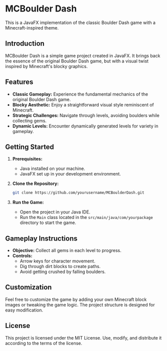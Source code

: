 # MCBoulder Dash

This is a JavaFX implementation of the classic Boulder Dash game with a Minecraft-inspired theme.

## Introduction

MCBoulder Dash is a simple game project created in JavaFX. It brings back the essence of the original Boulder Dash game, but with a visual twist inspired by Minecraft's blocky graphics.

## Features

- **Classic Gameplay:** Experience the fundamental mechanics of the original Boulder Dash game.
- **Blocky Aesthetic:** Enjoy a straightforward visual style reminiscent of Minecraft.
- **Strategic Challenges:** Navigate through levels, avoiding boulders while collecting gems.
- **Dynamic Levels:** Encounter dynamically generated levels for variety in gameplay.

## Getting Started

1. **Prerequisites:**
    - Java installed on your machine.
    - JavaFX set up in your development environment.

2. **Clone the Repository:**
   ```bash
   git clone https://github.com/yourusername/MCBoulderDash.git

3. **Run the Game:**
   - Open the project in your Java IDE. 
   - Run the `Main` class located in the `src/main/java/com/yourpackage` directory to start the game.

## Gameplay Instructions

- **Objective:** Collect all gems in each level to progress.
- **Controls:**
    - Arrow keys for character movement.
    - Dig through dirt blocks to create paths.
    - Avoid getting crushed by falling boulders.

## Customization

Feel free to customize the game by adding your own Minecraft block images or tweaking the game logic. The project structure is designed for easy modification.

## License

This project is licensed under the MIT License. Use, modify, and distribute it according to the terms of the license.
